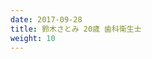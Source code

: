 ```yaml
---
date: 2017-09-28
title: 鈴木さとみ 20歳 歯科衛生士
weight: 10
---
```



<script type="text/javascript" charset="utf-8" src="http://www.mgstage.com/js/mgs_sample_movie.js?p=SIRO-2551&s=1&m=4&c=H4DXKUIBIQ7YOYNKBIPRBPQ2D3"></script>


